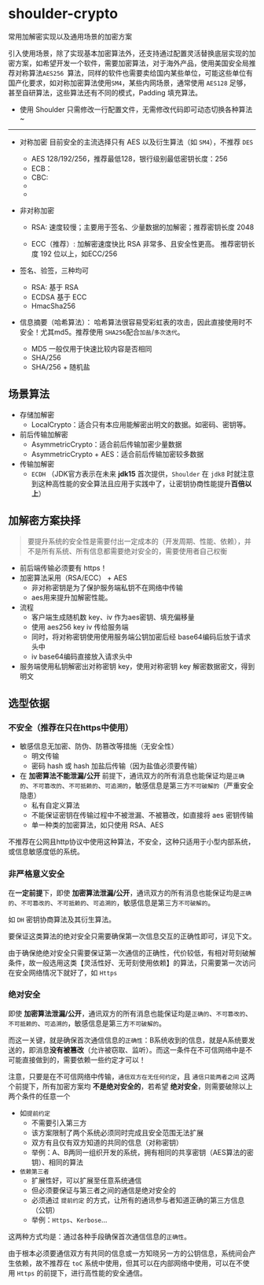 # shoulder-crypto

常用加解密实现以及通用场景的加密方案

引入使用场景，除了实现基本加密算法外，还支持通过配置灵活替换底层实现的加密方案，如希望开发一个软件，需要加密算法，对于海外产品，使用美国安全局推荐对称算法`AES256
`算法，同样的软件也需要卖给国内某些单位，可能这些单位有国产化要求，如对称加密算法使用`SM4`，某些内网场景，通常使用 `AES128` 足够，甚至自研算法，这些算法还有不同的模式，Padding 填充算法。

- 使用 Shoulder 只需修改一行配置文件，无需修改代码即可动态切换各种算法~

----

- 对称加密
    目前安全的主流选择只有 AES 以及衍生算法（如 `SM4`），不推荐 `DES` 
    - AES 128/192/256，推荐最低128，银行级别最低密钥长度：256
    - ECB：
    - CBC:
    - 
    - 
    
- 非对称加密
    - RSA: 速度较慢；主要用于签名、少量数据的加解密；推荐密钥长度 2048 
    
    - ECC（推荐）: 加解密速度快比 RSA 非常多、且安全性更高。 推荐密钥长度 192 位以上，如ECC/256
    
- 签名、验签，三种均可
    - RSA:   基于 RSA   
    - ECDSA  基于 ECC
    - HmacSha256 
    
- 信息摘要（哈希算法）：
    哈希算法很容易受彩虹表的攻击，因此直接使用时不安全！尤其md5。推荐使用 `SHA256`配合`加盐`/`多次迭代`。
    - MD5 一般仅用于快速比较内容是否相同
    - SHA/256
    - SHA/256 + 随机盐

## 场景算法
- 存储加解密
    - LocalCrypto：适合只有本应用能解密出明文的数据。如密码、密钥等。
- 前后传输加解密
    - AsymmetricCrypto：适合前后传输加密少量数据
    - AsymmetricCrypto + AES：适合前后传输加密较多数据
- 传输加解密
    - `ECDH` （JDK官方表示在未来 **jdk15** 首次提供，`Shoulder` 在 `jdk8` 时就注意到这种高性能的安全算法且应用于实践中了，让密钥协商性能提升**百倍以上**）


## 加解密方案抉择

> 要提升系统的安全性是需要付出一定成本的（开发周期、性能、依赖），并不是所有系统、所有信息都需要绝对安全的，需要使用者自己权衡

- 前后端传输必须要有 https！
- 加密算法采用（RSA/ECC） + AES
    - 非对称密钥是为了保护服务端私钥不在网络中传输
    - aes用来提升加解密性能。
- 流程
    - 客户端生成随机数 key、iv 作为aes密钥、填充偏移量
    - 使用 aes256 key iv 传给服务端
    - 同时，将对称密钥使用使用服务端公钥加密后经 base64编码后放于请求头中
    - iv base64编码直接放入请求头中
- 服务端使用私钥解密出对称密钥 key，使用对称密钥 key 解密数据密文，得到明文


## 选型依据

### 不安全（推荐在只在https中使用）

- 敏感信息无加密、防伪、防篡改等措施（无安全性）
    - 明文传输
    - 密码 hash 或 hash 加盐后传输（因为盐值必须要传输）
- 在 **加密算法不能泄漏/公开** 前提下，通讯双方的所有消息也能保证均是`正确的`、`不可篡改的`、`不可抵赖的`、`可追溯的`，敏感信息是第三方`不可破解的`（严重安全隐患）
    - 私有自定义算法
    - 不能保证密钥在传输过程中不被泄漏、不被篡改，如直接将 aes 密钥传输
    - 单一种类的加密算法，如只使用 RSA、AES

不推荐在公网且http协议中使用这种算法，不安全，这种只适用于小型内部系统，或信息敏感度低的系统。


### 非严格意义安全

在**一定前提**下，即使 **加密算法泄漏/公开**，通讯双方的所有消息也能保证均是`正确的`、`不可篡改的`、`不可抵赖的`、`可追溯的`，敏感信息是第三方`不可破解的`。

如 `DH` 密钥协商算法及其衍生算法。

要保证这类算法的绝对安全只需要确保第一次信息交互的正确性即可，详见下文。

由于确保绝绝对安全只需要保证第一次通信的正确性，代价较低，有相对苛刻破解条件，故一般选用这类【灵活性好、无苛刻使用依赖】的算法，只需要第一次访问在安全网络情况下就好了，如 `Https`


### 绝对安全

即使 **加密算法泄漏/公开**，通讯双方的所有消息也能保证均是`正确的`、`不可篡改的`、`不可抵赖的`、`可追溯的`，敏感信息是第三方`不可破解的`。

而这一关键，就是确保首次通信信息的`正确性`：B系统收到的信息，就是A系统要发送的，即消息**没有被篡改**（允许被窃取、监听）。而这一条件在不可信网络中是不可能直接做到的，需要依赖一些约定才可以！

注意，只要是在不可信网络中传输，`通信双方在无任何约定`，且 `通信只能两者之间` 这两个前提下，所有加密方案均 **不是绝对安全的**，若希望 
**绝对安全**，则需要破除以上两个条件的任意一个

- 如`提前约定`
    - 不需要引入第三方
    - 该方案限制了两个系统必须同时完成且安全范围无法扩展
    - 双方有且仅有双方知道的共同的信息（对称密钥）
    - 举例：A、B两同一组织开发的系统，拥有相同的共享密钥（AES算法的密钥）、相同的算法
- `依赖第三者`
    - 扩展性好，可以扩展至任意系统通信
    - 但必须要保证与第三者之间的通信是绝对安全的
    - 必须通过 `提前约定` 的方式，让所有的通讯参与者知道正确的第三方信息（公钥）
    - 举例：`Https`、`Kerbose`...

这两种方式均是：通过各种手段确保首次通信信息的`正确性`。

由于根本必须要通信双方有共同的信息或一方知晓另一方的公钥信息，系统间会产生依赖，故不推荐在 `toC` 系统中使用，但其可以在内部网络中使用，可以在不使用 `Https` 的前提下，进行高性能的安全通信。


